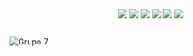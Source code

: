 <div align="center">
  <img src="https://badgen.net/github/open-prs/gustavodesantanadev/grupo_Pi7">
  <img src="https://badgen.net/github/closed-prs/gustavodesantanadev/grupo_Pi7">
  <img src="https://badgen.net/github/merged-prs/gustavodesantanadev/grupo_Pi7">
  <img src="https://img.shields.io/github/languages/count/gustavodesantanadev/grupo_Pi7">
  <img src="https://img.shields.io/github/repo-size/gustavodesantanadev/grupo_Pi7">
  <img src="https://img.shields.io/tokei/lines/github/gustavodesantanadev/grupo_Pi7">
</div>

<br/>

![Grupo 7](https://user-images.githubusercontent.com/110926410/219435146-da34104e-3e66-4c49-896f-f2dcead3203f.png)
<h1> </h1>

<br/>
